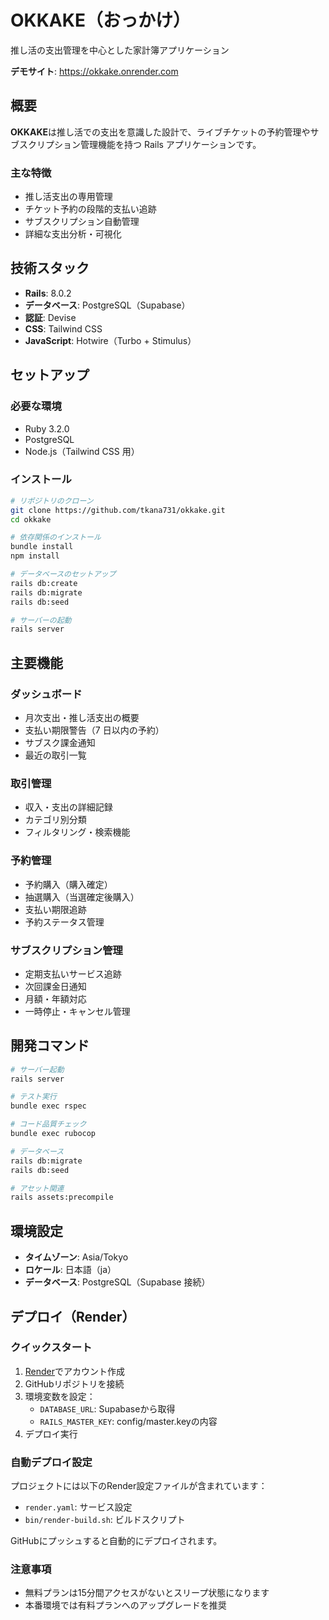 # OKKAKE（おっかけ）

推し活の支出管理を中心とした家計簿アプリケーション

**デモサイト**: https://okkake.onrender.com

## 概要

**OKKAKE**は推し活での支出を意識した設計で、ライブチケットの予約管理やサブスクリプション管理機能を持つ Rails アプリケーションです。

### 主な特徴

- 推し活支出の専用管理
- チケット予約の段階的支払い追跡
- サブスクリプション自動管理
- 詳細な支出分析・可視化

## 技術スタック

- **Rails**: 8.0.2
- **データベース**: PostgreSQL（Supabase）
- **認証**: Devise
- **CSS**: Tailwind CSS
- **JavaScript**: Hotwire（Turbo + Stimulus）

## セットアップ

### 必要な環境

- Ruby 3.2.0
- PostgreSQL
- Node.js（Tailwind CSS 用）

### インストール

```bash
# リポジトリのクローン
git clone https://github.com/tkana731/okkake.git
cd okkake

# 依存関係のインストール
bundle install
npm install

# データベースのセットアップ
rails db:create
rails db:migrate
rails db:seed

# サーバーの起動
rails server
```

## 主要機能

### ダッシュボード

- 月次支出・推し活支出の概要
- 支払い期限警告（7 日以内の予約）
- サブスク課金通知
- 最近の取引一覧

### 取引管理

- 収入・支出の詳細記録
- カテゴリ別分類
- フィルタリング・検索機能

### 予約管理

- 予約購入（購入確定）
- 抽選購入（当選確定後購入）
- 支払い期限追跡
- 予約ステータス管理

### サブスクリプション管理

- 定期支払いサービス追跡
- 次回課金日通知
- 月額・年額対応
- 一時停止・キャンセル管理

## 開発コマンド

```bash
# サーバー起動
rails server

# テスト実行
bundle exec rspec

# コード品質チェック
bundle exec rubocop

# データベース
rails db:migrate
rails db:seed

# アセット関連
rails assets:precompile
```

## 環境設定

- **タイムゾーン**: Asia/Tokyo
- **ロケール**: 日本語（ja）
- **データベース**: PostgreSQL（Supabase 接続）

## デプロイ（Render）

### クイックスタート

1. [Render](https://render.com)でアカウント作成
2. GitHubリポジトリを接続
3. 環境変数を設定：
   - `DATABASE_URL`: Supabaseから取得
   - `RAILS_MASTER_KEY`: config/master.keyの内容
4. デプロイ実行

### 自動デプロイ設定

プロジェクトには以下のRender設定ファイルが含まれています：

- `render.yaml`: サービス設定
- `bin/render-build.sh`: ビルドスクリプト

GitHubにプッシュすると自動的にデプロイされます。

### 注意事項

- 無料プランは15分間アクセスがないとスリープ状態になります
- 本番環境では有料プランへのアップグレードを推奨
